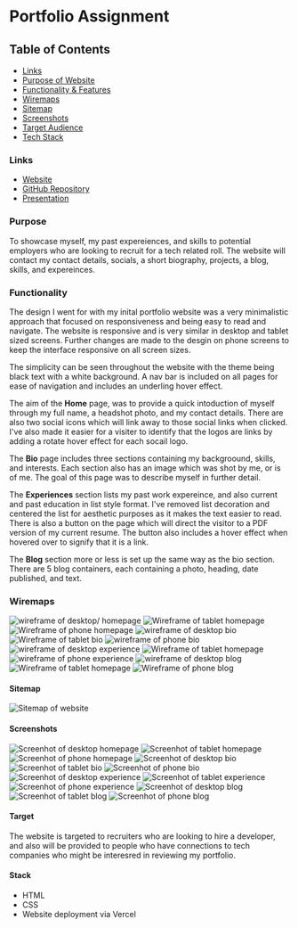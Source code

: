 # Portfolio Assignment

## Table of Contents
- [Links](#links)
- [Purpose of Website](#purpose)
- [Functionality & Features](#functionality)
- [Wiremaps](#wiremaps)
- [Sitemap](#sitemap)
- [Screenshots](#screenshots)
- [Target Audience](#target)
- [Tech Stack](#stack)

### Links
- [Website](https://portfolio-gamma-two-15.vercel.app)
- [GitHub Repository](https://github.com/shahilprasad/portfolio)
- [Presentation](https://youtu.be/fDKB-NT4iRQ)

### Purpose
To showcase myself, my past expereiences, and skills to potential employers who are looking to recruit for a tech related roll. The website will contact my contact details, socials, a short biography, projects, a blog, skills, and expereinces. 

### Functionality
The design I went for with my inital portfolio website was a very minimalistic approach that focused on responsiveness and being easy to read and navigate. The website is responsive and is very similar in desktop and tablet sized screens. Further changes are made to the desgin on phone screens to keep the interface responsive on all screen sizes.

The simplicity can be seen throughout the website with the theme being black text with a white background. A nav bar is included on all pages for ease of navigation and includes an underling hover effect.

The aim of the **Home** page, was to provide a quick intoduction of myself through my full name, a headshot photo, and my contact details. There are also two social icons which will link away to those social links when clicked. I've also made it easier for a visiter to identify that the logos are links by adding a rotate hover effect for each socail logo.

The **Bio** page includes three sections containing my backgroound, skills, and interests. Each section also has an image which was shot by me, or is of me. The goal of this page was to describe myself in further detail.

The **Experiences** section lists my past work expereince, and also current and past education in list style format. I've removed list decoration and centered the list for aesthetic purposes as it makes the text easier to read. There is also a button on the page which will direct the visitor to a PDF version of my current resume. The button also includes a hover effect when hovered over to signify that it is a link.

The **Blog** section more or less is set up the same way as the bio section. There are 5 blog containers, each containing a photo, heading, date published, and text. 

### Wiremaps
![wireframe of desktop/ homepage](/docs/wireframes/wireframe-home-desktop.png)
![Wireframe of tablet homepage](/docs/wireframes/wireframe-home-tablet.png)
![Wireframe of phone homepage](/docs/wireframes/wireframe-home-phone.png)
![wireframe of desktop bio](/docs/wireframes/wireframe-bio-desktop.png)
![Wireframe of tablet bio](/docs/wireframes/wireframe-bio-tablet.png)
![wireframe  of phone bio](/docs/wireframes/wireframe-bio-phone.png)
![wireframe of desktop experience](/docs/wireframes/wireframe-experience-desktop.png)
![Wireframe of tablet homepage](/docs/wireframes/wireframe-experience-tablet.png)
![wireframe  of phone experience](/docs/wireframes/wireframe-experience-phone.png)
![wireframe of desktop blog](/docs/wireframes/wireframe-blog-desktop.png)
![Wireframe of tablet homepage](/docs/wireframes/wireframe-blog-tablet.png)
![Wireframe of phone blog](/docs/wireframes/wireframe-blog-phone.png)

#### Sitemap
![Sitemap of website](/docs/sitemap.png)

#### Screenshots
![Screenhot of desktop homepage](/docs/screenshots/home-desktop.png)
![Screenhot of tablet homepage](/docs/screenshots/home-tablet.png)
![Screenhot of phone homepage](/docs/screenshots/home-phone.png)
![Screenhot of desktop bio](/docs/screenshots/bio-desktop.png)
![Screenhot of tablet bio](/docs/screenshots/bio-tablet.png)
![Screenhot of phone bio](/docs/screenshots/bio-phone.png)
![Screenhot of desktop experience](/docs/screenshots/experience-desktop.png)
![Screenhot of tablet experience](/docs/screenshots/experience-tablet.png)
![Screenhot of phone experience](/docs/screenshots/experience-phone.png)
![Screenhot of desktop blog](/docs/screenshots/blog-desktop.png)
![Screenhot of tablet blog](/docs/screenshots/blog-tablet.png)
![Screenhot of phone blog](/docs/screenshots/blog-phone.png)

#### Target
The website is targeted to recruiters who are looking to hire a developer, and also will be provided to people who have connections to tech companies who might be interesred in reviewing my portfolio.

#### Stack
- HTML
- CSS
- Website deployment via Vercel